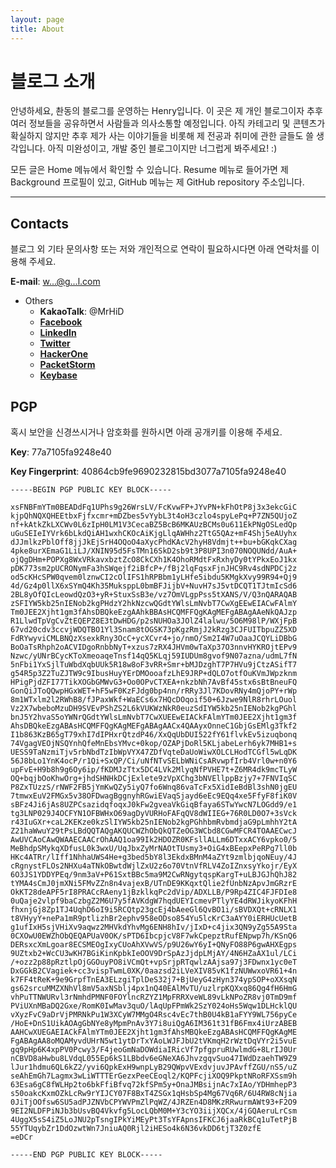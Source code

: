 ```yaml
---
layout: page
title: About
---
```


# 블로그 소개

안녕하세요, 촨동의 블로그를 운영하는 Henry입니다. 이 곳은 제 개인 블로그이자 추후 여러 정보들을 공유하면서 사람들과 의사소통할 예정입니다. 아직 카테고리 및 콘텐츠가 확실하지 않지만 추후 제가 사는 이야기들을 비롯해 제 전공과 취미에 관한 글들도 쓸 생각입니다. 아직 미완성이고, 개발 중인 블로그이지만 너그럽게 봐주세요! :)

모든 글은 Home 메뉴에서 확인할 수 있습니다. Resume 메뉴로 들어가면 제 Background 프로필이 있고, GitHub 메뉴는 제 GitHub repository 주소입니다.

***

## Contacts

블로그 외 기타 문의사항 또는 저와 개인적으로 연락이 필요하시다면 아래 연락처를 이용해 주세요.

**E-mail**: <a href="http://scr.im/handongchoi">w...@g...l.com</a>

- Others
  - **KakaoTalk**: @MrHiD
  - [**Facebook**](https://www.facebook.com/handongchoi)
  - [**LinkedIn**](https://www.linkedin.com/in/henrychoi7/)
  - [**Twitter**](https://twitter.com/h3nrychoi)
  - [**HackerOne**](https://hackerone.com/henrychoi7)
  - [**PacketStorm**](https://packetstormsecurity.com/user/henrychoi7/)
  - [**Keybase**](https://keybase.io/handongchoi)

## PGP

혹시 보안을 신경쓰시거나 암호화를 원하시면 아래 공개키를 이용해 주세요.

**Key**: 77a7105fa9248e40

**Key Fingerprint**: 40864cb9fe9690232815bd3077a7105fa9248e40

```shell
-----BEGIN PGP PUBLIC KEY BLOCK-----

xsFNBFmYTm0BEADdFq1UPhs9g26WrsLV/FcKvwFP+JYvPN+kFhOtP8j3x3ekcGiC
kjpQhNQXQHEEtbxFjfxcmr+mDZbes5vYybL3t4oH3czlo4spyLePq+P7ZN5QUjoZ
nf+kAtkZkLXCWv0L6zIpH0LM1V3CecaBZ5BcB6MKAUzBCMs0u611EkPNgOSLedQp
uGuSEIeIYVrk6bLkdQiAH1wxhCKOcAiKjgLlqAWHhz2TtG5QAz+mF4Shj5eAUyhx
dJJmlkzPblOff8jjJkEjSrH4OQoO4aXycPhdKAcV2hyH8Vdmjt++bu+bGKqkCXag
4pke8urXEmaG1LiLJ/XNIN95d5FsTMn16SkD2sb9t3P8UPI3n070NOQUNdd/AuA+
ojQgDHm+POPXg8WxVRkavxbztZcO8CkCXh1K4OhoRMdtFxRxhyDy0tYPkxEoJ1kx
pDK773sm2pUCRONymFa3hSWqejf2iBfcP+/fBj2lqFqsxFjnJHC9Rv4sdNPDCj2z
od5cKHcSPW0qvem0lznwCI2cOlIFS1hRPBbm1yLHfe5ibdu5KMgkXvy99R94+Qj9
4d/Gz4p0llX6xSYmQ4Kh35MuksppL0bmBFJijbV+NuvH7sJ5vtDCQT1TJtmIcSd6
2BL8yOfQIcLeowdQzO3+yR+StuxSsB3e/vz7OmVLgpPss5tXANS/V/Q3nQARAQAB
zSFIYW5kb25nIENob2kgPHdzY2hkNzcwQGdtYWlsLmNvbT7CwXgEEwEIACwFAlmY
Tm0JEE2Xjht1gm3fAhsDBQkeEzgAAhkBBAsHCQMFFQgKAgMEFgABAgAAeNkQAJzp
R1LlwdTpVgCvZtEQEPZ8E3tDwHDG/p2sNUHOa3JOlZ4lalwu/5O6M98lP/WXjFpB
67vd20cdv3ccvjWDQTBO1Yl3Snam8tOGSK73pKgzRmjJ2kRzg3CJFUITbpuZZ5XD
FdRYwyviCMLBNQzXsexkRny3OcC+ycXCvr4+jo/nmO/Sm2I4W7uOaaJCQYLiDBbG
BoOaTsRhph2oACVIDgoRnbbNyT+xzus7zRX4JHVm0wTaXp37O3nnvHYKROjtEPv9
Nzwc/yUNrBCycKToXmeoaqeTnsf14qQ5KLqj59IUDUm8gvof9N07azna/udmL7fN
5nFbi1YxSjlTuWbdXqbUUk5R18w8oF3vRR+Smr+bMJDzghT7P7HVu9jCtzASifT7
g54R5p3Z2TuZJTW9c9IbusHuyYErDMOooafzLhE9JRP+dQLO7otfOuKVmJWpzknm
HPigPjdZFI77TikXOGbGMWvG3+Oo0OPvCTXEA+nkzbNh7AvBf45stx6sBtBneuFQ
GonQiJToQQwpHGxWET+hF5wF0KzFJdg0bp4nn/rRRy3Jl7KDovRNy4mQjoPY+rWp
8m1WTxlm2l2RWhB8/fJPaxWkf+WaECs6x7HQcDOqoif50+6Jzwe9NlR8rhrLOuol
Vz2X7wbeboMzuDH9SVEvPShZS2L6kVUKWzNkR0euzSdIYW5kb25nIENob2kgPGhl
bnJ5Y2hvaS5oYWNrQGdtYWlsLmNvbT7CwXUEEwEIACkFAlmYTm0JEE2Xjht1gm3f
AhsDBQkeEzgABAsHCQMFFQgKAgMEFgABAgAACx4QAAyxOnneC1GbjGsEMlg3Tkf2
I1b863KzB65gT79xhI7dIPHxrQtzdP46/XxQqUbDUI522fY61flvkEv5izuqbonq
74VgagVEOjNSQYnhQfeMnEbsYMvc+0kop/OZAPjDoRl5KLjabeLerh6yk7MHB1+s
UESS9TaNzmiTjv5rbNbdTzIbWpVYX47ZDfVqteDaUoWiwXOLCLHodTCGfl5wLqDK
56J8bLo1YnK4ocP/r1Qi+SxQP/Ci/uNfNTvSELbWNiCsARvwpfIrb4Vrl0w+n0Y6
upFvE+H9b8h9g6Oy6ip/fKDMJzTtx5DC4LVk2MlyqNfPVHE7t+Z6MR4dk9mcTLyW
OQ+bqjbOoKhwOrg+jhdSHNHkDCjExlete9zVpXChg3bNVEllppBzjy7+7FNVIqSC
P8ZxTUzzS/rNWF2FB5jYmKwQZy5iyQ7fo6Wnq86vaTcFx5XidIeBdBl3shN0jgEU
7tmwxEuV2FMGx5v38OFDwagBggnyhRGwiEVaqSjayd6eEc9EQq4xe5FfyF8fiK0V
sBFz4Ji6jAs8UZPCsazidqfoqxJ0kFw2gveaVkGiqBfaya6STwYwcN7LOGdd9/e1
tg3LNP029J4OCFYN1OFBWHxO69agDyVURHoFAFqQV8dWIIEG+76R0LD0O7+3sVck
r43IuGXr+caL2KEKze0kzSlIYW5kb25nIENob2kgPGhhbmRvbmdjaG9pLmhhY2tA
Z21haWwuY29tPsLBdQQTAQgAKQUCWZhObQkQTZeOG3WCbd8CGwMFCR4TOAAECwcJ
AwUVCAoCAwQWAAECAACrOhAAQ1oa99Ik2HDOZR0KFsllALLm6DTxxACY6vpko0/5
MeBhdpSMykqXDfusL0k3wxU/UqJbxZyMrNAOtTUsmy3+OiG4xBEepxPeRPg7ll0b
HKc4ATRr/lIff1NhhaUWS4He+g3bed5bY8l3EkdxBMnM4aZYt9zmlbjqoNEuy/4J
cRgnystFLOs2NHXu4aTNkOBwtdWjlZxU2z6o70VtnVfRLV4ZoIZnxsyYkojr/EyX
6O3JS1YDDYPEq/9nm3aV+P61SxtBBc5ma9M2CwRNgytqspKargT+uLBJGJhQhJ82
tYMA4sCmJ0jmXNi5FMvZZn8n4vajexB/UTnDE9KKqxtQlie2fUnbNzApvJmGRzrE
OkKT28deAPF5rI8PRACcRAeny1jBzklkqPc2dVip/ADXLLB/P9Rp4ZIC4FJFDIe8
0uQaje2vlpf9baCzbgZ2M6U7y5fAVKdgW7hqdUEYIcmevPTlyYE4dRWJikyoKFhH
fhxnjGj8Zp1TJ4UqhD6oI9i5RCQtp23gcEj4bAeeGl6QvBO1i/sBVDXQt+cRNLX1
t8VHyyY+nePa1mR9ptlizhBr2ephv958eODso854Yu5lcKrC3aAYY0iERHUcUetB
g1ufIxH5sjVHiXv9aqwz2MHVkdYhvMg6ENH8hIv/jIxD+c4jix3QN9yZg55A9Sta
0CXOwU0EWZhObQEQAPUaV0OK/sPTD6IbcpjcV8F7wkCpepztRufENpwp7h/KSnQ6
DERsxcXmLgoar8ECSMEOgIxyCUoAhXVwVS/p9U26wY6yI+QNyFO88P6gwAHXEgps
9UZtxb2+WcCU3wKH7BGiKinKpbkIeOOV9DrSpAzJjdpLMjAY/4N6HZaAX1ul/LCi
/+ozz2p88pRztlpOjGGOuyPO8iVCmQt+vpSrjpRTqwlzAAjsa97j3FDwnx1yc0eT
DxGGkB2CVagiek+cc3vispTwmL0XK/0aazsd2iLVeXIV85vK1fzNUWwxoVR61+4n
k7FF4tReK+9e9GrpfTnEA3ELzgiTplDeS32j7+BjUeyG4zHyn374ypSOP+oXXsqN
gs62srcuMMZXNhVl8mV5axNSblj4px1nQ40EAlMvTU/uzlrpKQXxq86Qg4fH6HmG
vhPuTTNWURvl3rNmhdPMNF0FOYlncRZYZ1MpFRRXveWL89vLkNPoZR8vj0TmD9mf
PViUXnMBaDQ2Gxe/RomK0IwMav3quO/lAqUpFPmWk2SzY024oHs5Wqw1DLHcklQU
vXyzFvC9aDrVjPMRNkPu1W3XCyW7MMgO4Rsc4vEc7thB0U4kB1aFYY9WL756pyCe
/HoE+DnS1UikAOAgGbNYe8yMpmPnAv3Y7i8uiQgA6IM361t31fB6Fmx4iUrzABEB
AAHCwXUEGAEIACkFAlmYTm0JEE2Xjht1gm3fAhsMBQkeEzgABAsHCQMFFQgKAgME
FgABAgAA8oMQAMyvdUHrN5wt1ytDrTxYAoLWJFJbU2tVKmqH2rWztDqVYr2i5vuE
gq9pHp6K4xpPV0Pcwy3/F4jeoGmNaDOWdiaIRicVf7pfgpruRUwlmdG+8LrIJ0Ur
nCBVD8aHwbu8LVdqL055Ep6kS1LBbdv6eGNeXA6JhvzgqvSuo47IWdDzaehTW9Z9
lJur1hdmu6QL6kZ2/yvi6QpkExH9wnpLyB29QWpvVExdvjuvJPAvffZGU/nS5/uZ
seAhEmGh7Lagmx3wLiWTTTErGezxPeeCEoql2/KQPFcjiXOQ9PkptNRoRFXSsm9h
63Esa6gC8fWLHp2to6bkFfiBfvq72kfSPm5y+OnaJMBsijnAc7xIAo/YDHmhepP3
s50oakcKxmOZkLcRw9rYIJCY07F8BxT4ZSGx1qHsbSp4Mg67Vq6R/6U4RW8cNjia
0JiTjOOfsw6SU5adPJZNVbCPYWVPmZlPqWZ/4JRZEn4D8MKzRRwurmAWt93+F2O9
9EI2NLDFPiNJb3bUsvBQ4Vkvfg5LocLQbM0M+Y3cYO3iijXQCx/4jGQAeruLrCsm
4UggX5sS4iZ5LoJNU2pTsngIPkYiMEyPt3TsYFApnsIFKCJ6jaaRkBCq1uTetPjB
55YTUqybZr1DdOzwtWn7JniuAQ0Rjl2iHESo4k6N36vkDD6tjT3Z0zfE
=eDCr

-----END PGP PUBLIC KEY BLOCK-----
```
